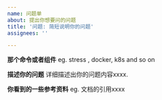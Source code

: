 ```yaml
---
name: 问题单
about: 提出你想要问的问题
title: '问题: 简短说明你的问题'
assignees: ''

---
```


**那个命令或者组件**
eg. stress , docker, k8s  and so on 

**描述你的问题**
详细描述出你的问题内容xxxx.

**你看到的一些参考资料**
eg. 文档的引用xxxx

